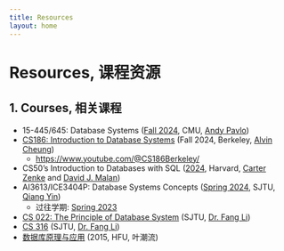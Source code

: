 ```yaml
---
title: Resources
layout: home
---
```

# Resources, 课程资源

## 1. Courses, 相关课程

- 15-445/645: Database Systems ([Fall 2024](https://15445.courses.cs.cmu.edu/fall2024/), CMU, [Andy Pavlo](https://www.cs.cmu.edu/~pavlo))
- [CS186: Introduction to Database Systems](https://cs186berkeley.net/) (Fall 2024, Berkeley, [Alvin Cheung](https://people.eecs.berkeley.edu/~akcheung/))
	- <https://www.youtube.com/@CS186Berkeley/>
- CS50’s Introduction to Databases with SQL ([2024](https://cs50.harvard.edu/sql/2024/), Harvard, [Carter Zenke](https://carterzenke.me/) and [David J. Malan](https://cs.harvard.edu/malan/))
- AI3613/ICE3404P: Database Systems Concepts ([Spring 2024](https://www.cs.sjtu.edu.cn/~qyin/teaching/db2024/), SJTU, [Qiang Yin](https://cs.sjtu.edu.cn/~qyin))
	- 过往学期: [Spring 2023](https://www.cs.sjtu.edu.cn/~qyin/teaching/db2023/index.html)
- [CS 022: The Principle of Database System](https://www.cs.sjtu.edu.cn/~li-fang/DB.htm) (SJTU, [Dr. Fang Li](https://www.cs.sjtu.edu.cn/~li-fang/))
- [CS 316](https://www.cs.sjtu.edu.cn/~li-fang/DB2.htm) (SJTU, [Dr. Fang Li](https://www.cs.sjtu.edu.cn/~li-fang/))
- [数据库原理与应用](http://zlgc.hfuu.edu.cn/mooc/2015/ycl/index.htm) (2015, HFU, 叶潮流)

